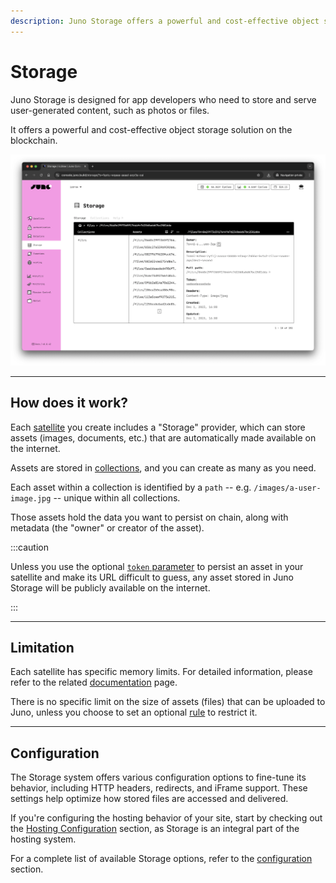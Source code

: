 ```yaml
---
description: Juno Storage offers a powerful and cost-effective object storage solution on the blockchain for app developers. Learn how to store and serve user-generated content securely.
---
```


# Storage

Juno Storage is designed for app developers who need to store and serve user-generated content, such as photos or files.

It offers a powerful and cost-effective object storage solution on the blockchain.

![A screenshot of the Storage in Juno's Console](../../img/satellite/storage.webp)

---

## How does it work?

Each [satellite] you create includes a "Storage" provider, which can store assets (images, documents, etc.) that are automatically made available on the internet.

Assets are stored in [collections](./collections.md), and you can create as many as you need.

Each asset within a collection is identified by a `path` -- e.g. `/images/a-user-image.jpg` -- unique within all collections.

Those assets hold the data you want to persist on chain, along with metadata (the "owner" or creator of the asset).

:::caution

Unless you use the optional [`token` parameter](./development.md#protected-asset) to persist an asset in your satellite and make its URL difficult to guess, any asset stored in Juno Storage will be publicly available on the internet.

:::

---

## Limitation

Each satellite has specific memory limits. For detailed information, please refer to the related [documentation](../../miscellaneous/memory.md) page.

There is no specific limit on the size of assets (files) that can be uploaded to Juno, unless you choose to set an optional [rule](./development.md#permissions) to restrict it.

---

## Configuration

The Storage system offers various configuration options to fine-tune its behavior, including HTTP headers, redirects, and iFrame support. These settings help optimize how stored files are accessed and delivered.

If you're configuring the hosting behavior of your site, start by checking out the [Hosting Configuration](../hosting/configuration.mdx) section, as Storage is an integral part of the hosting system.

For a complete list of available Storage options, refer to the [configuration](../../miscellaneous/configuration.mdx) section.

[satellite]: ../../terminology.md#satellite
